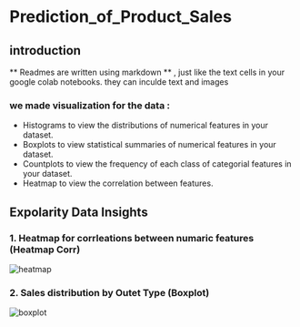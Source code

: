 # Prediction_of_Product_Sales
## introduction
** Readmes are written using markdown ** , just like the text cells in your google colab notebooks.
they can inculde text and images

### we made visualization for the data  :
- Histograms to view the distributions of numerical features in your dataset.
- Boxplots to view statistical summaries of numerical features in your dataset.
- Countplots to view the frequency of each class of categorial features in your dataset.
- Heatmap to view the correlation between features.

## Expolarity Data Insights

### 1.  Heatmap for corrleations between numaric features (Heatmap Corr)

![heatmap](https://github.com/user-attachments/assets/ff368144-541c-49d7-96ab-bafb69864b6d)


### 2. Sales distribution by Outet Type (Boxplot)


![boxplot](https://github.com/user-attachments/assets/24cde142-504a-4264-a77f-de8cce2816c7)

